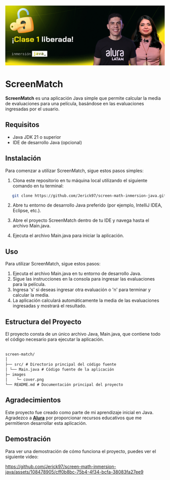 ![header](./images/cover.png)

# ScreenMatch

**ScreenMatch** es una aplicación Java simple que permite calcular la media de evaluaciones para una película, basándose en las evaluaciones ingresadas por el usuario.

## Requisitos

- Java JDK 21 o superior
- IDE de desarrollo Java (opcional)

## Instalación

Para comenzar a utilizar ScreenMatch, sigue estos pasos simples:

1. Clona este repositorio en tu máquina local utilizando el siguiente comando en tu terminal:

```bash
   git clone https://github.com/Jerick97/screen-math-inmersion-java.git
```

2. Abre tu entorno de desarrollo Java preferido (por ejemplo, IntelliJ IDEA, Eclipse, etc.).

3. Abre el proyecto ScreenMatch dentro de tu IDE y navega hasta el archivo Main.java.

4. Ejecuta el archivo Main.java para iniciar la aplicación.

## Uso

Para utilizar ScreenMatch, sigue estos pasos:

1. Ejecuta el archivo Main.java en tu entorno de desarrollo Java.
2. Sigue las instrucciones en la consola para ingresar las evaluaciones para la película.
3. Ingresa 's' si deseas ingresar otra evaluación o 'n' para terminar y calcular la media.
4. La aplicación calculará automáticamente la media de las evaluaciones ingresadas y mostrará el resultado.

## Estructura del Proyecto

El proyecto consta de un único archivo Java, Main.java, que contiene todo el código necesario para ejecutar la aplicación.

```

screen-match/
│
├── src/ # Directorio principal del código fuente
│ └── Main.java # Código fuente de la aplicación
├─ images
│    └─ cover.png
└── README.md # Documentación principal del proyecto

```

## Agradecimientos

Este proyecto fue creado como parte de mi aprendizaje inicial en Java. Agradezco a **[Alura](https://www.aluracursos.com/)** por proporcionar recursos educativos que me permitieron desarrollar esta aplicación.

## Demostración

Para ver una demostración de cómo funciona el proyecto, puedes ver el siguiente video:

https://github.com/Jerick97/screen-math-inmersion-java/assets/108478905/cff0b8bc-75b4-4f34-bcfa-38083fa27ee9


